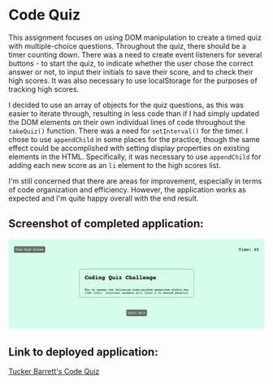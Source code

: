 # Code Quiz

This assignment focuses on using DOM manipulation to create a timed quiz with multiple-choice questions. Throughout the quiz, there should be a timer counting down. There was a need to create event listeners for several buttons - to start the quiz, to indicate whether the user chose the correct answer or not, to input their initials to save their score, and to check their high scores. It was also necessary to use localStorage for the purposes of tracking high scores.

I decided to use an array of objects for the quiz questions, as this was easier to iterate through, resulting in less code than if I had simply updated the DOM elements on their own individual lines of code throughout the <code>takeQuiz()</code> function. There was a need for <code>setInterval()</code> for the timer. I chose to use <code>appendChild</code> in some places for the practice, though the same effect could be accomplished with setting display properties on existing elements in the HTML. Specifically, it was necessary to use <code>appendChild</code> for adding each new score as an <code>li</code> element to the high scores list.

I'm still concerned that there are areas for improvement, especially in terms of code organization and efficiency. However, the application works as expected and I'm quite happy overall with the end result.


## Screenshot of completed application:
![Screenshot of Tucker's completed Code Quiz](images/finished-code-quiz.png "Tucker's completed Code Quiz")

## Link to deployed application:
[Tucker Barrett's Code Quiz](http://grinninbarrett.github.io/code-quiz "Tucker's deployed Code Quiz application")